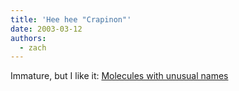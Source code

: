 ```yaml
---
title: 'Hee hee "Crapinon"'
date: 2003-03-12
authors:
  - zach
---
```


Immature, but I like it: [Molecules with unusual names](http://www.bris.ac.uk/Depts/Chemistry/MOTM/silly/sillymols.htm)
